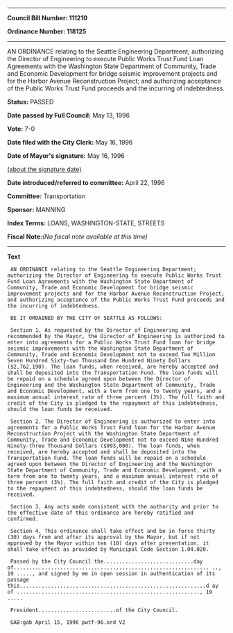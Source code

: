 

********

**Council Bill Number: 111210**
   
**Ordinance Number: 118125**
********

 AN ORDINANCE relating to the Seattle Engineering Department; authorizing the Director of Engineering to execute Public Works Trust Fund Loan Agreements with the Washington State Department of Community, Trade and Economic Development for bridge seismic improvement projects and for the Harbor Avenue Reconstruction Project; and authorizing acceptance of the Public Works Trust Fund proceeds and the incurring of indebtedness.

**Status:** PASSED
   
**Date passed by Full Council:** May 13, 1996
   
**Vote:** 7-0
   
**Date filed with the City Clerk:** May 16, 1996
   
**Date of Mayor's signature:** May 16, 1996
   
[(about the signature date)](/~public/approvaldate.htm)
   
   
   
**Date introduced/referred to committee:** April 22, 1996
   
**Committee:** Transportation
   
**Sponsor:** MANNING
   
   
**Index Terms:** LOANS, WASHINGTON-STATE, STREETS

**Fiscal Note:**_(No fiscal note available at this time)_

********

**Text**
   
```
 AN ORDINANCE relating to the Seattle Engineering Department; authorizing the Director of Engineering to execute Public Works Trust Fund Loan Agreements with the Washington State Department of Community, Trade and Economic Development for bridge seismic improvement projects and for the Harbor Avenue Reconstruction Project; and authorizing acceptance of the Public Works Trust Fund proceeds and the incurring of indebtedness.

 BE IT ORDAINED BY THE CITY OF SEATTLE AS FOLLOWS:

 Section 1. As requested by the Director of Engineering and recommended by the Mayor, the Director of Engineering is authorized to enter into agreements for a Public Works Trust Fund loan for bridge seismic improvements with the Washington State Department of Community, Trade and Economic Development not to exceed Two Million Seven Hundred Sixty-two Thousand One Hundred Ninety Dollars ($2,762,190). The loan funds, when received, are hereby accepted and shall be deposited into the Transportation Fund. The loan funds will be repaid on a schedule agreed upon between the Director of Engineering and the Washington State Department of Community, Trade and Economic Development, with a term from one to twenty years, and a maximum annual interest rate of three percent (3%). The full faith and credit of the City is pledged to the repayment of this indebtedness, should the loan funds be received.

 Section 2. The Director of Engineering is authorized to enter into agreements for a Public Works Trust Fund loan for the Harbor Avenue Reconstruction Project with the Washington State Department of Community, Trade and Economic Development not to exceed Nine Hundred Ninety-three Thousand Dollars ($993,000). The loan funds, when received, are hereby accepted and shall be deposited into the Transportation Fund. The loan funds will be repaid on a schedule agreed upon between the Director of Engineering and the Washington State Department of Community, Trade and Economic Development, with a term from one to twenty years, and a maximum annual interest rate of three percent (3%). The full faith and credit of the City is pledged to the repayment of this indebtedness, should the loan funds be received.

 Section 3. Any acts made consistent with the authority and prior to the effective date of this ordinance are hereby ratified and confirmed.

 Section 4. This ordinance shall take effect and be in force thirty (30) days from and after its approval by the Mayor, but if not approved by the Mayor within ten (10) days after presentation, it shall take effect as provided by Municipal Code Section 1.04.020.

 Passed by the City Council the.............................day of............................................................... .., 19 ....., and signed by me in open session in authentication of its passage this............................................................d ay of ..........................................................., 19 .....

 President.........................of the City Council.

 GAB:gab April 15, 1996 pwtf-96.ord V2

```
